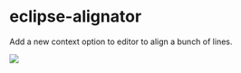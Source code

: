 eclipse-alignator
=================

Add a new context option to editor to align a bunch of lines.

![](http://github.com/furbos/eclipse-alignator/blob/raw/master/howto.png) 
